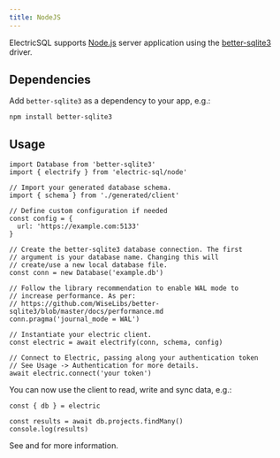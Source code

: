 ```yaml
---
title: NodeJS
---
```


ElectricSQL supports [Node.js](https://nodejs.org) server application using the [better-sqlite3](https://github.com/WiseLibs/better-sqlite3) driver.

## Dependencies

Add `better-sqlite3` as a dependency to your app, e.g.:

```shell
npm install better-sqlite3
```

## Usage

```tsx
import Database from 'better-sqlite3'
import { electrify } from 'electric-sql/node'

// Import your generated database schema.
import { schema } from './generated/client'

// Define custom configuration if needed
const config = {
  url: 'https://example.com:5133'
}

// Create the better-sqlite3 database connection. The first
// argument is your database name. Changing this will
// create/use a new local database file.
const conn = new Database('example.db')

// Follow the library recommendation to enable WAL mode to
// increase performance. As per:
// https://github.com/WiseLibs/better-sqlite3/blob/master/docs/performance.md
conn.pragma('journal_mode = WAL')

// Instantiate your electric client.
const electric = await electrify(conn, schema, config)

// Connect to Electric, passing along your authentication token
// See Usage -> Authentication for more details.
await electric.connect('your token')
```

You can now use the client to read, write and sync data, e.g.:

```tsx
const { db } = electric

const results = await db.projects.findMany()
console.log(results)
```

See <DocPageLink path="usage/data-access" /> and <DocPageLink path="integrations/frontend" /> for more information.
